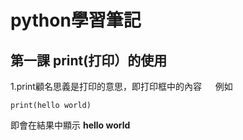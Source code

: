 # python學習筆記
## 第一課 print(打印）的使用
1.print顧名思義是打印的意思，即打印框中的內容
&emsp;
  例如
```
print(hello world)
```

  即會在結果中顯示 **hello world**

